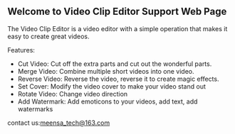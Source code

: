 ## Welcome to Video Clip Editor Support Web Page

The Video Clip Editor is a video editor with a simple operation that makes it easy to create great videos.

Features:
- Cut Video: Cut off the extra parts and cut out the wonderful parts.
- Merge Video: Combine multiple short videos into one video.
- Reverse Video: Reverse the video, reverse it to create magic effects.
- Set Cover: Modify the video cover to make your video stand out
- Rotate Video: Change video direction 
- Add Watermark:  Add emoticons to your videos, add text, add watermarks

contact us:meensa_tech@163.com
